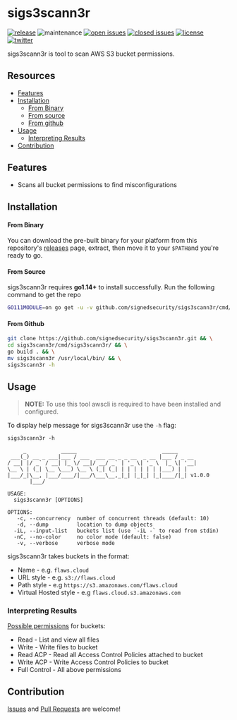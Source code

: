 # sigs3scann3r

[![release](https://img.shields.io/github/release/signedsecurity/sigs3scann3r?style=flat&color=0040ff)](https://github.com/signedsecurity/sigs3scann3r/releases) ![maintenance](https://img.shields.io/badge/maintained%3F-yes-0040ff.svg) [![open issues](https://img.shields.io/github/issues-raw/signedsecurity/sigs3scann3r.svg?style=flat&color=0040ff)](https://github.com/signedsecurity/sigs3scann3r/issues?q=is:issue+is:open) [![closed issues](https://img.shields.io/github/issues-closed-raw/signedsecurity/sigs3scann3r.svg?style=flat&color=0040ff)](https://github.com/signedsecurity/sigs3scann3r/issues?q=is:issue+is:closed) [![license](https://img.shields.io/badge/license-MIT-gray.svg?colorB=0040FF)](https://github.com/signedsecurity/sigs3scann3r/blob/master/LICENSE) [![twitter](https://img.shields.io/badge/twitter-@signedsecurity-0040ff.svg)](https://twitter.com/signedsecurity)

sigs3scann3r is tool to scan AWS S3 bucket permissions.

## Resources

* [Features](#features)
* [Installation](#installation)
	* [From Binary](#from-binary)
	* [From source](#from-source)
	* [From github](#from-github)
* [Usage](#usage)
	* [Interpreting Results](#interpreting-results)
* [Contribution](#contribution)

## Features

* Scans all bucket permissions to find misconfigurations

## Installation

#### From Binary

You can download the pre-built binary for your platform from this repository's [releases](https://github.com/signedsecurity/sigs3scann3r/releases/) page, extract, then move it to your `$PATH`and you're ready to go.

#### From Source

sigs3scann3r requires **go1.14+** to install successfully. Run the following command to get the repo

```bash
GO111MODULE=on go get -u -v github.com/signedsecurity/sigs3scann3r/cmd/sigs3scann3r
```

#### From Github

```bash
git clone https://github.com/signedsecurity/sigs3scann3r.git && \
cd sigs3scann3r/cmd/sigs3scann3r/ && \
go build . && \
mv sigs3scann3r /usr/local/bin/ && \
sigs3scann3r -h
```

## Usage

> **NOTE:** To use this tool awscli is required to have been installed and configured.

To display help message for sigs3scann3r use the `-h` flag:

```
sigs3scann3r -h
```

```
     _           _____                           _____
 ___(_) __ _ ___|___ / ___  ___ __ _ _ __  _ __ |___ / _ __
/ __| |/ _` / __| |_ \/ __|/ __/ _` | '_ \| '_ \  |_ \| '__|
\__ \ | (_| \__ \___) \__ \ (_| (_| | | | | | | |___) | |
|___/_|\__, |___/____/|___/\___\__,_|_| |_|_| |_|____/|_| v1.0.0
       |___/

USAGE:
  sigs3scann3r [OPTIONS]

OPTIONS:
   -c, --concurrency  number of concurrent threads (default: 10)
   -d, --dump         location to dump objects
  -iL, --input-list   buckets list (use `-iL -` to read from stdin)
  -nC, --no-color     no color mode (default: false)
   -v, --verbose      verbose mode
```

sigs3scann3r takes buckets in the format:

* Name - e.g. `flaws.cloud`
* URL style - e.g. `s3://flaws.cloud`
* Path style - e.g `https://s3.amazonaws.com/flaws.cloud`
* Virtual Hosted style - e.g `flaws.cloud.s3.amazonaws.com`

### Interpreting Results

[Possible permissions](https://docs.aws.amazon.com/AmazonS3/latest/userguide/managing-acls.html) for buckets:

* Read - List and view all files
* Write - Write files to bucket
* Read ACP - Read all Access Control Policies attached to bucket
* Write ACP - Write Access Control Policies to bucket
* Full Control - All above permissions

## Contribution

[Issues](https://github.com/signedsecurity/sigs3scann3r/issues) and [Pull Requests](https://github.com/signedsecurity/sigs3scann3r/pulls) are welcome!